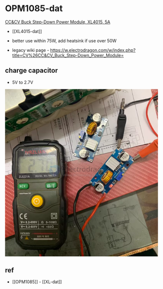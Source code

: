 
# OPM1085-dat



[CC&CV Buck Step-Down Power Module, XL4015, 5A](https://www.electrodragon.com/product/5a-cccv-buck-step-down-module/)

- [[XL4015-dat]]

- better use within 75W, add heatsink if use over 50W

- legacy wiki page - https://w.electrodragon.com/w/index.php?title=CV%26CC&CV_Buck_Step-Down_Power_Module=




## charge capacitor 

- 5V to 2.7V

![](2024-08-07-18-36-26.png)


## ref 

- [[OPM1085]] - [[XL-dat]]